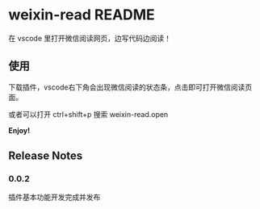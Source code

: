 # weixin-read README
在 vscode 里打开微信阅读网页，边写代码边阅读！

## 使用
下载插件，vscode右下角会出现微信阅读的状态条，点击即可打开微信阅读页面。

或者可以打开 ctrl+shift+p 搜索 weixin-read.open

**Enjoy!**

## Release Notes

### 0.0.2

插件基本功能开发完成并发布

<!-- 打包 `vsce pack` package.json 用户可配置信息 -->
